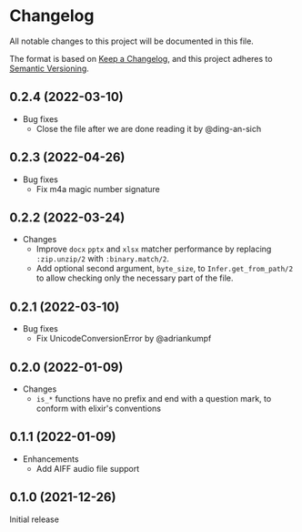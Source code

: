 # Changelog

All notable changes to this project will be documented in this file.

The format is based on [Keep a Changelog](https://keepachangelog.com/en/1.0.0/),
and this project adheres to [Semantic Versioning](https://semver.org/spec/v2.0.0.html).

## 0.2.4 (2022-03-10)

- Bug fixes
  - Close the file after we are done reading it by @ding-an-sich

## 0.2.3 (2022-04-26)

- Bug fixes
  - Fix m4a magic number signature

## 0.2.2 (2022-03-24)

- Changes
  - Improve `docx` `pptx` and `xlsx` matcher performance by replacing `:zip.unzip/2` with `:binary.match/2`.
  - Add optional second argument, `byte_size`, to `Infer.get_from_path/2` to allow checking only the necessary part of the file.

## 0.2.1 (2022-03-10)

- Bug fixes
  - Fix UnicodeConversionError by @adriankumpf

## 0.2.0 (2022-01-09)

- Changes
  - `is_*` functions have no prefix and end with a question mark, to conform with elixir's conventions

## 0.1.1 (2022-01-09)

- Enhancements
  - Add AIFF audio file support

## 0.1.0 (2021-12-26)

Initial release
